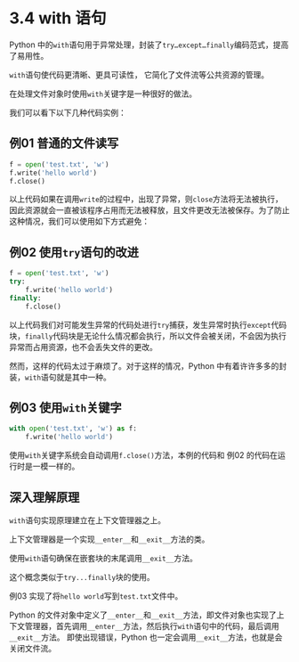 # 3.4 with 语句

Python 中的`with`语句用于异常处理，封装了`try…except…finally`编码范式，提高了易用性。

`with`语句使代码更清晰、更具可读性， 它简化了文件流等公共资源的管理。

在处理文件对象时使用`with`关键字是一种很好的做法。

我们可以看下以下几种代码实例：

## 例01 普通的文件读写

```python
f = open('test.txt', 'w')
f.write('hello world')
f.close()
```

以上代码如果在调用`write`的过程中，出现了异常，则`close`方法将无法被执行，因此资源就会一直被该程序占用而无法被释放，且文件更改无法被保存。为了防止这种情况，我们可以使用如下方式避免：

## 例02 使用`try`语句的改进

```python
f = open('test.txt', 'w')
try:
    f.write('hello world')
finally:
    f.close()
```

以上代码我们对可能发生异常的代码处进行`try`捕获，发生异常时执行`except`代码块，`finally`代码块是无论什么情况都会执行，所以文件会被关闭，不会因为执行异常而占用资源，也不会丢失文件的更改。

然而，这样的代码太过于麻烦了。对于这样的情况，Python 中有着许许多多的封装，`with`语句就是其中一种。

## 例03 使用`with`关键字

```python
with open('test.txt', 'w') as f:
    f.write('hello world')
```

使用`with`关键字系统会自动调用`f.close()`方法，本例的代码和 例02 的代码在运行时是一模一样的。

## 深入理解原理

`with`语句实现原理建立在上下文管理器之上。

上下文管理器是一个实现`__enter__`和`__exit__`方法的类。

使用`with`语句确保在嵌套块的末尾调用`__exit__`方法。

这个概念类似于`try...finally`块的使用。

例03 实现了将`hello world`写到`test.txt`文件中。

Python 的文件对象中定义了`__enter__`和`__exit__`方法，即文件对象也实现了上下文管理器，首先调用`__enter__`方法，然后执行`with`语句中的代码，最后调用`__exit__`方法。 即使出现错误，Python 也一定会调用`__exit__`方法，也就是会关闭文件流。
